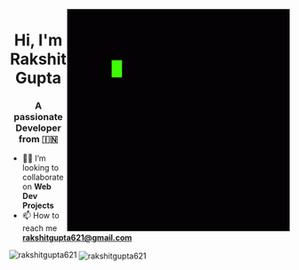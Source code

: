<img align="right" width="400" src="https://github.com/RakshitGupta621/RakshitGupta621/blob/main/code-coding.gif">
<h1 align="center">Hi, I'm Rakshit Gupta</h1>
<h3 align="center">A passionate Developer from 🇮🇳</h3>

- 🙋‍♂️ I’m looking to collaborate on **Web Dev Projects**
- 📫 How to reach me **rakshitgupta621@gmail.com**

<p><img align="left" src="https://github-readme-stats.vercel.app/api/top-langs?username=rakshitgupta621&show_icons=true&locale=en&layout=compact" alt="rakshitgupta621" /></p>

<p>&nbsp;<img align="center" src="https://github-readme-stats.vercel.app/api?username=rakshitgupta621&show_icons=true&locale=en" alt="rakshitgupta621" /></p>
